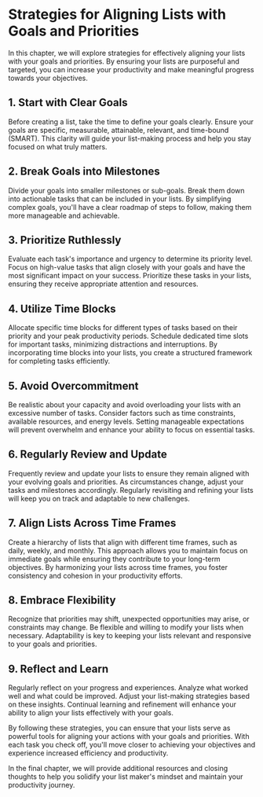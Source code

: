 Strategies for Aligning Lists with Goals and Priorities
===================================================================

In this chapter, we will explore strategies for effectively aligning your lists with your goals and priorities. By ensuring your lists are purposeful and targeted, you can increase your productivity and make meaningful progress towards your objectives.

**1. Start with Clear Goals**
-----------------------------

Before creating a list, take the time to define your goals clearly. Ensure your goals are specific, measurable, attainable, relevant, and time-bound (SMART). This clarity will guide your list-making process and help you stay focused on what truly matters.

**2. Break Goals into Milestones**
----------------------------------

Divide your goals into smaller milestones or sub-goals. Break them down into actionable tasks that can be included in your lists. By simplifying complex goals, you'll have a clear roadmap of steps to follow, making them more manageable and achievable.

**3. Prioritize Ruthlessly**
----------------------------

Evaluate each task's importance and urgency to determine its priority level. Focus on high-value tasks that align closely with your goals and have the most significant impact on your success. Prioritize these tasks in your lists, ensuring they receive appropriate attention and resources.

**4. Utilize Time Blocks**
--------------------------

Allocate specific time blocks for different types of tasks based on their priority and your peak productivity periods. Schedule dedicated time slots for important tasks, minimizing distractions and interruptions. By incorporating time blocks into your lists, you create a structured framework for completing tasks efficiently.

**5. Avoid Overcommitment**
---------------------------

Be realistic about your capacity and avoid overloading your lists with an excessive number of tasks. Consider factors such as time constraints, available resources, and energy levels. Setting manageable expectations will prevent overwhelm and enhance your ability to focus on essential tasks.

**6. Regularly Review and Update**
----------------------------------

Frequently review and update your lists to ensure they remain aligned with your evolving goals and priorities. As circumstances change, adjust your tasks and milestones accordingly. Regularly revisiting and refining your lists will keep you on track and adaptable to new challenges.

**7. Align Lists Across Time Frames**
-------------------------------------

Create a hierarchy of lists that align with different time frames, such as daily, weekly, and monthly. This approach allows you to maintain focus on immediate goals while ensuring they contribute to your long-term objectives. By harmonizing your lists across time frames, you foster consistency and cohesion in your productivity efforts.

**8. Embrace Flexibility**
--------------------------

Recognize that priorities may shift, unexpected opportunities may arise, or constraints may change. Be flexible and willing to modify your lists when necessary. Adaptability is key to keeping your lists relevant and responsive to your goals and priorities.

**9. Reflect and Learn**
------------------------

Regularly reflect on your progress and experiences. Analyze what worked well and what could be improved. Adjust your list-making strategies based on these insights. Continual learning and refinement will enhance your ability to align your lists effectively with your goals.

By following these strategies, you can ensure that your lists serve as powerful tools for aligning your actions with your goals and priorities. With each task you check off, you'll move closer to achieving your objectives and experience increased efficiency and productivity.

In the final chapter, we will provide additional resources and closing thoughts to help you solidify your list maker's mindset and maintain your productivity journey.
